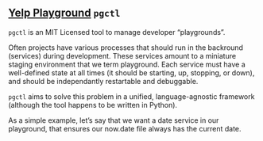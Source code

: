 [Yelp Playground](https://github.com/Yelp/pgctl) ``pgctl``
-----

``pgctl`` is an MIT Licensed tool to manage developer “playgrounds”.

Often projects have various processes that should run in the backround (services) during development. These services amount to a miniature staging environment that we term playground. Each service must have a well-defined state at all times (it should be starting, up, stopping, or down), and should be independantly restartable and debuggable.

``pgctl`` aims to solve this problem in a unified, language-agnostic framework (although the tool happens to be written in Python).

As a simple example, let’s say that we want a date service in our playground, that ensures our now.date file always has the current date.